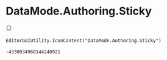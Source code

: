 # DataMode.Authoring.Sticky
![](/img/DataMode.Authoring.Sticky.png)

``` CSharp
EditorGUIUtility.IconContent("DataMode.Authoring.Sticky")
```
```
-4330034960144240921
```
